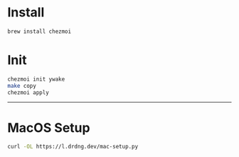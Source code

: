 # Install
```bash
brew install chezmoi
```

# Init
```bash
chezmoi init ywake
make copy
chezmoi apply
```

---

# MacOS Setup
```bash
curl -OL https://l.drdng.dev/mac-setup.py
```
